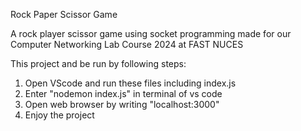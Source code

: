 Rock Paper Scissor Game

A rock player scissor game using socket programming made for our Computer Networking Lab Course 2024 at FAST NUCES

This project and be run by following steps:
1. Open VScode and run these files including index.js
2. Enter "nodemon index.js" in terminal of vs code
3. Open web browser by writing "localhost:3000"
4. Enjoy the project
